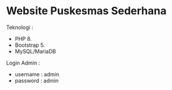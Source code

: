# Website Puskesmas Sederhana

Teknologi :

- PHP 8.
- Bootstrap 5.
- MySQL/MariaDB

Login Admin :

- username : admin
- password : admin
